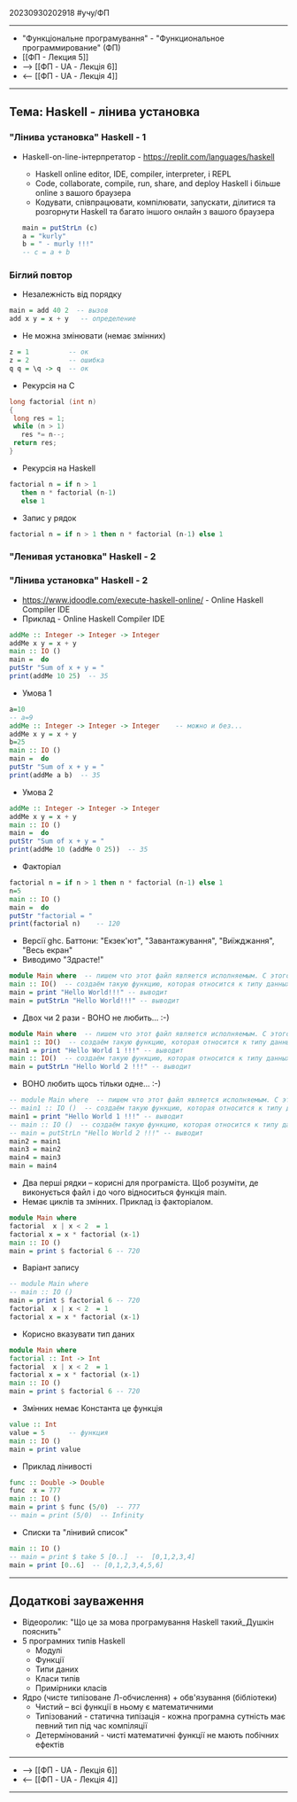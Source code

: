 20230930202918      #учу/ФП  
___ 
- "Функцiональне програмування" - "Функциональное программирование" (ФП) 
- [[ФП - Лекция 5]]
- -->  [[ФП - UA - Лекцiя 6]]
- <--  [[ФП - UA - Лекцiя 4]]
___ 
## Тема: Haskell - лінива установка 
### "Лінива установка" Haskell - 1 
- Haskell-on-line-інтерпретатор - https://replit.com/languages/haskell 
	- Haskell online editor, IDE, compiler, interpreter, і REPL 
	- Code, collaborate, compile, run, share, and deploy Haskell і більше online з вашого браузера 
	- Кодувати, співпрацювати, компілювати, запускати, ділитися та розгорнути Haskell та багато іншого онлайн з вашого браузера

	```haskell
	main = putStrLn (c) 
	a = "kurly"
	b = " - murly !!!"
	-- c = a + b
	```

### Біглий повтор 
- Незалежність від порядку

```Haskell
main = add 40 2  -- вызов
add x y = x + y   -- определение
```

- Не можна змінювати (немає змінних)

```Haskell
z = 1          -- ок
z = 2          -- ошибка
q q = \q -> q  -- ок
```

- Рекурсiя на C

```C
long factorial (int n)
{
 long res = 1; 
 while (n > 1)
   res *= n--;
 return res;
}
```
- Рекурсiя на Haskell

```Haskell
factorial n = if n > 1
   then n * factorial (n-1)
   else 1
```

- Запис у рядок

```Haskell
factorial n = if n > 1 then n * factorial (n-1) else 1
```
### "Ленивая установка" Haskell - 2 

### "Лінива установка" Haskell - 2 
- https://www.jdoodle.com/execute-haskell-online/ - Online Haskell Compiler IDE 
- Приклад - Online Haskell Compiler IDE

```Haskell
addMe :: Integer -> Integer -> Integer
addMe x y = x + y
main :: IO ()
main =  do
putStr "Sum of x + y = "
print(addMe 10 25)  -- 35
```

- Умова 1

```Haskell
a=10
-- a=9
addMe :: Integer -> Integer -> Integer    -- можно и без...
addMe x y = x + y
b=25
main :: IO ()
main =  do
putStr "Sum of x + y = "
print(addMe a b)  -- 35
```

- Умова 2

```Haskell
addMe :: Integer -> Integer -> Integer
addMe x y = x + y
main :: IO ()
main =  do
putStr "Sum of x + y = "
print(addMe 10 (addMe 0 25))  -- 35
```

- Факторiал

```Haskell
factorial n = if n > 1 then n * factorial (n-1) else 1
n=5  
main :: IO ()
main =  do
putStr "factorial = "
print(factorial n)    -- 120
```

- Версії ghc. Баттони: "Екзек'ют", "Завантажування", "Виїжджання", "Весь екран" 
- Виводимо "Здрасте!"

```Haskell
module Main where  -- пишем что этот файл является исполняемым. С этого файла начинается компиляция 
main :: IO()  -- создаём такую функцию, которая относится к типу данных IO - ввод-вывод
main = print "Hello World!!!" -- выводит
main = putStrLn "Hello World!!!" -- выводит
```

- Двох чи 2 рази - ВОНО не любить... :-) 

```Haskell
module Main where  -- пишем что этот файл является исполняемым. С этого файла начинается компиляция 
main1 :: IO()  -- создаём такую функцию, которая относится к типу данных IO - ввод-вывод
main1 = print "Hello World 1 !!!" -- выводит
main :: IO()  -- создаём такую функцию, которая относится к типу данных IO - ввод-вывод
main = putStrLn "Hello World 2 !!!" -- выводит
```

- ВОНО любить щось тільки одне... :-) 

```Haskell
-- module Main where  -- пишем что этот файл является исполняемым. С этого файла начинается компиляция 
-- main1 :: IO ()  -- создаём такую функцию, которая относится к типу данных IO - ввод-вывод
main1 = print "Hello World 1 !!!" -- выводит
-- main :: IO ()  -- создаём такую функцию, которая относится к типу данных IO - ввод-вывод
-- main = putStrLn "Hello World 2 !!!" -- выводит
main2 = main1
main3 = main2
main4 = main3
main = main4
```

- Два перші рядки – корисні для програміста. Щоб розуміти, де виконується файл і до чого відноситься функція main. 
- Немає циклів та змінних. Приклад із факторіалом.

```Haskell
module Main where
factorial  x | x < 2  = 1
factorial x = x * factorial (x-1)
main :: IO () 
main = print $ factorial 6 -- 720
```

- Варіант запису

```Haskell
-- module Main where
-- main :: IO () 
main = print $ factorial 6 -- 720
factorial  x | x < 2  = 1
factorial x = x * factorial (x-1)
```

- Корисно вказувати тип даних

```Haskell
module Main where
factorial :: Int -> Int
factorial  x | x < 2  = 1
factorial x = x * factorial (x-1)
main :: IO () 
main = print $ factorial 6 -- 720
```

- Змінних немає Константа це функція

```Haskell
value :: Int
value = 5      -- функция
main :: IO () 
main = print value
```

- Приклад лінивості

```Haskell
func :: Double -> Double
func  x = 777
main :: IO ()
main = print $ func (5/0)  -- 777
-- main = print (5/0)  -- Infinity
```

- Списки та "лінивий список" 

```Haskell
main :: IO ()
-- main = print $ take 5 [0..]  --  [0,1,2,3,4]
main = print [0..6]  -- [0,1,2,3,4,5,6]
```

___ 
## Додаткові зауваження
- Відеоролик: "Що це за мова програмування Haskell такий_Душкін пояснить"
- 5 програмних типів Haskell 
	- Модулі 
	- Функції 
	- Типи даних 
	- Класи типів 
	- Примірники класів 
- Ядро (чисте типізоване Л-обчислення) + обв'язування (бібліотеки) 
	- Чистий – всі функції в ньому є математичними 
	- Типізований - статична типізація - кожна програмна сутність має певний тип під час компіляції 
	- Детермінований - чисті математичні функції не мають побічних ефектів
___ 
- -->  [[ФП - UA - Лекцiя 6]]
- <--  [[ФП - UA - Лекцiя 4]]
___ 
